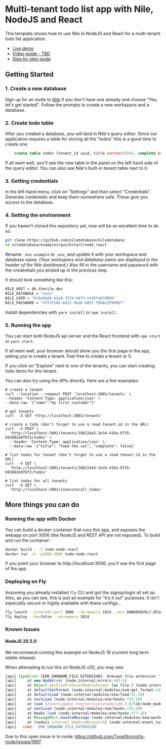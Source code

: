 # Multi-tenant todo list app with Nile, NodeJS and React

This template shows how to use Nile in NodeJS and React for a multi-tenant todo list application.

- [Live demo](https://demo-todo-node.fly.dev)
- [Video guide - TBD](TBD)
- [Step by step guide](https://niledatabase-www.vercel.app/docs/getting-started/languages/node)

## Getting Started

### 1. Create a new database

Sign up for an invite to [Nile](https://thenile.dev) if you don't have one already and choose "Yes, let's get started". Follow the prompts to create a new workspace and a database.

### 2. Create todo table

After you created a database, you will land in Nile's query editor. Since our application requires a table for storing all the "todos" this is a good time to create one:

```sql
    create table todos (tenant_id uuid, title varchar(256), complete boolean);
```

If all went well, you'll see the new table in the panel on the left hand side of the query editor. You can also see Nile's built-in tenant table next to it.

### 3. Getting credentials

In the left-hand menu, click on "Settings" and then select "Credentials". Generate credentails and keep them somewhere safe. These give you access to the database.

### 4. Setting the environment

If you haven't cloned this repository yet, now will be an excellent time to do so.

```bash
git clone https://github.com/niledatabase/niledatabase
cd niledatabase/examples/quickstart/node_react
```

Rename `.env.example` to `.env`, and update it with your workspace and database name.
_(Your workspace and database name are displayed in the header of the Nile dashboard.)_
Also fill in the username and password with the credentials you picked up in the previous step.

It should look something like this:

```bash
NILE_HOST = db.thenile.dev
NILE_DATABASE = "main"
NILE_USER = "018a6b69-b1e9-7574-b8f3-efd5fe63d9bb"
NILE_PASSWORD = "d757518e-6d52-4bdb-b85f-f008c9f80097"
```

Install dependencies with `yarn install` or `npm install`.

### 5. Running the app

You can start both NodeJS api server and the React frontend with `npm start` or `yarn start`.

If all went well, your browser should show you the first page in the app, asking you to create a tenant. Feel free to create a tenant or 5.

If you click on "Explore" next to one of the tenants, you can start creating todo items for this tenant.

You can also try using the APIs directly. Here are a few examples:

```
# create a tenant
curl --location --request POST 'localhost:3001/tenants' \
--header 'Content-Type: application/json' \
--data-raw '{"name":"my first customer"}'

# get tenants
curl  -X GET 'http://localhost:3001/tenants'

# create a todo (don't forget to use a read tenant-id in the URL)
curl  -X POST \
  'http://localhost:3001/tenants/108124a5-2e34-418a-9735-b93082e9fbf2/todos' \
  --header 'Content-Type: application/json' \
  --data-raw '{"title": "feed the cat", "complete": false}'

# list todos for tenant (don't forget to use a read tenant-id in the URL)
curl  -X GET \
  'http://localhost:3001/tenants/108124a5-2e34-418a-9735-b93082e9fbf2/todos'

# list todos for all tenants
curl  -X GET \
  'http://localhost:3001/insecure/all_todos'
```

## More things you can do

### Running the app with Docker

You can build a docker container that runs this app, and exposes the webapp on port 3006 (the NodeJS and REST API are not exposed). To build and run the container:

```bash
docker build . -t todo-node-react
docker run -it -p3006:3006 todo-node-react
```

If you point your browser to http://localhost:3006, you'll see the first page of the app. 

### Deploying on Fly

Assuming you already installed `fly` CLI and got the signup/login all set up.
Also, as you can see, this is just an example for "try it out" purposes. It isn't especially secure or highly available with these configs...

```bash
fly launch --internal-port 3006 --vm-memory 1024 --env DANGEROUSLY_DISABLE_HOST_CHECK=true
fly deploy --ha=false --vm-memory 1024
```

### Known Issues

#### NodeJS 20.5.0

We recommend running this example on NodeJS 18 (current long term stable release).

When attempting to run this on NodeJS v20, you may see:

```js
[api] TypeError [ERR_UNKNOWN_FILE_EXTENSION]: Unknown file extension ".ts" for /Users/gwen/workspaces/niledatabase/examples/quickstart/node_react/src/be/app.ts
[api]     at new NodeError (node:internal/errors:405:5)
[api]     at Object.getFileProtocolModuleFormat [as file:] (node:internal/modules/esm/get_format:99:9)
[api]     at defaultGetFormat (node:internal/modules/esm/get_format:142:36)
[api]     at defaultLoad (node:internal/modules/esm/load:91:20)
[api]     at nextLoad (node:internal/modules/esm/hooks:733:28)
[api]     at load (/Users/gwen/.nvm/versions/node/v20.5.0/lib/node_modules/ts-node/dist/child/child-loader.js:19:122)
[api]     at nextLoad (node:internal/modules/esm/hooks:733:28)
[api]     at Hooks.load (node:internal/modules/esm/hooks:377:26)
[api]     at MessagePort.handleMessage (node:internal/modules/esm/worker:168:24)
[api]     at [nodejs.internal.kHybridDispatch] (node:internal/event_target:778:20) {
[api]   code: 'ERR_UNKNOWN_FILE_EXTENSION'
```

Due to this open issue in ts-node: https://github.com/TypeStrong/ts-node/issues/1997
